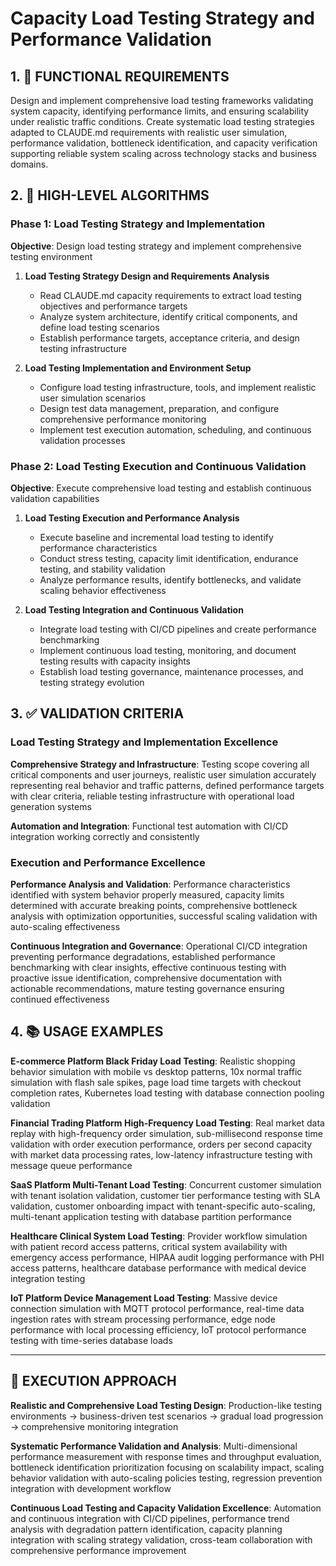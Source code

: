 # Capacity Load Testing Strategy and Performance Validation

## 1. 🎯 FUNCTIONAL REQUIREMENTS

Design and implement comprehensive load testing frameworks validating system capacity, identifying performance limits, and ensuring scalability under realistic traffic conditions. Create systematic load testing strategies adapted to CLAUDE.md requirements with realistic user simulation, performance validation, bottleneck identification, and capacity verification supporting reliable system scaling across technology stacks and business domains.

## 2. 🔄 HIGH-LEVEL ALGORITHMS

### Phase 1: Load Testing Strategy and Implementation
**Objective**: Design load testing strategy and implement comprehensive testing environment

1. **Load Testing Strategy Design and Requirements Analysis**
   - Read CLAUDE.md capacity requirements to extract load testing objectives and performance targets
   - Analyze system architecture, identify critical components, and define load testing scenarios
   - Establish performance targets, acceptance criteria, and design testing infrastructure

2. **Load Testing Implementation and Environment Setup**
   - Configure load testing infrastructure, tools, and implement realistic user simulation scenarios
   - Design test data management, preparation, and configure comprehensive performance monitoring
   - Implement test execution automation, scheduling, and continuous validation processes

### Phase 2: Load Testing Execution and Continuous Validation
**Objective**: Execute comprehensive load testing and establish continuous validation capabilities

1. **Load Testing Execution and Performance Analysis**
   - Execute baseline and incremental load testing to identify performance characteristics
   - Conduct stress testing, capacity limit identification, endurance testing, and stability validation
   - Analyze performance results, identify bottlenecks, and validate scaling behavior effectiveness

2. **Load Testing Integration and Continuous Validation**
   - Integrate load testing with CI/CD pipelines and create performance benchmarking
   - Implement continuous load testing, monitoring, and document testing results with capacity insights
   - Establish load testing governance, maintenance processes, and testing strategy evolution

## 3. ✅ VALIDATION CRITERIA

### Load Testing Strategy and Implementation Excellence
**Comprehensive Strategy and Infrastructure**: Testing scope covering all critical components and user journeys, realistic user simulation accurately representing real behavior and traffic patterns, defined performance targets with clear criteria, reliable testing infrastructure with operational load generation systems

**Automation and Integration**: Functional test automation with CI/CD integration working correctly and consistently

### Execution and Performance Excellence
**Performance Analysis and Validation**: Performance characteristics identified with system behavior properly measured, capacity limits determined with accurate breaking points, comprehensive bottleneck analysis with optimization opportunities, successful scaling validation with auto-scaling effectiveness

**Continuous Integration and Governance**: Operational CI/CD integration preventing performance degradations, established performance benchmarking with clear insights, effective continuous testing with proactive issue identification, comprehensive documentation with actionable recommendations, mature testing governance ensuring continued effectiveness

## 4. 📚 USAGE EXAMPLES

**E-commerce Platform Black Friday Load Testing**: Realistic shopping behavior simulation with mobile vs desktop patterns, 10x normal traffic simulation with flash sale spikes, page load time targets with checkout completion rates, Kubernetes load testing with database connection pooling validation

**Financial Trading Platform High-Frequency Load Testing**: Real market data replay with high-frequency order simulation, sub-millisecond response time validation with order execution performance, orders per second capacity with market data processing rates, low-latency infrastructure testing with message queue performance

**SaaS Platform Multi-Tenant Load Testing**: Concurrent customer simulation with tenant isolation validation, customer tier performance testing with SLA validation, customer onboarding impact with tenant-specific auto-scaling, multi-tenant application testing with database partition performance

**Healthcare Clinical System Load Testing**: Provider workflow simulation with patient record access patterns, critical system availability with emergency access performance, HIPAA audit logging performance with PHI access patterns, healthcare database performance with medical device integration testing

**IoT Platform Device Management Load Testing**: Massive device connection simulation with MQTT protocol performance, real-time data ingestion rates with stream processing performance, edge node performance with local processing efficiency, IoT protocol performance testing with time-series database loads

---

## 🎯 EXECUTION APPROACH

**Realistic and Comprehensive Load Testing Design**: Production-like testing environments → business-driven test scenarios → gradual load progression → comprehensive monitoring integration

**Systematic Performance Validation and Analysis**: Multi-dimensional performance measurement with response times and throughput evaluation, bottleneck identification prioritization focusing on scalability impact, scaling behavior validation with auto-scaling policies testing, regression prevention integration with development workflow

**Continuous Load Testing and Capacity Validation Excellence**: Automation and continuous integration with CI/CD pipelines, performance trend analysis with degradation pattern identification, capacity planning integration with scaling strategy validation, cross-team collaboration with comprehensive performance improvement